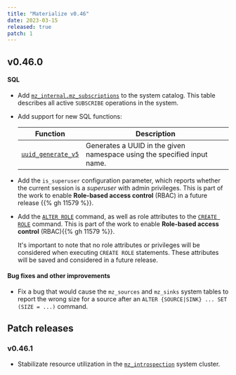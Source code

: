 ```yaml
---
title: "Materialize v0.46"
date: 2023-03-15
released: true
patch: 1
---
```


## v0.46.0

#### SQL

* Add [`mz_internal.mz_subscriptions`](/sql/system-catalog/mz_internal/#mz_subscriptions)
  to the system catalog. This table describes all active `SUBSCRIBE` operations
  in the system.

* Add support for new SQL functions:

  | Function                                        | Description                                                             |
  | ----------------------------------------------- | ----------------------------------------------------------------------- |
  | [`uuid_generate_v5`](/sql/functions/#uuid-functions) | Generates a UUID in the given namespace using the specified input name. |

* Add the `is_superuser` configuration parameter, which reports whether the
  current session is a _superuser_ with admin privileges. This is part of the
  work to enable **Role-based access control** (RBAC) in a future release {{% gh
  11579 %}}.

* Add the [`ALTER ROLE`](/sql/alter-role) command, as well as role attributes to
  the [`CREATE ROLE`](/sql/create-role/) command. This is part of the work to
  enable **Role-based access control** (RBAC){{% gh 11579 %}}.

  It's important to note that no role attributes or privileges will be
  considered when executing `CREATE ROLE` statements. These attributes will be
  saved and considered in a future release.

#### Bug fixes and other improvements

* Fix a bug that would cause the `mz_sources` and `mz_sinks` system tables to
  report the wrong size for a source after an `ALTER {SOURCE|SINK} ... SET
  (SIZE = ...)` command.

## Patch releases

### v0.46.1

* Stabilizate resource utilization in the [`mz_introspection`](/sql/show-clusters/#mz_catalog_server-system-cluster)
  system cluster.
